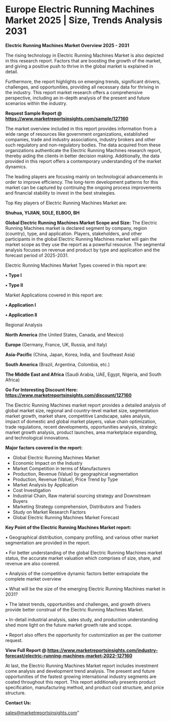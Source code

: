  # Europe Electric Running Machines Market 2025 | Size, Trends Analysis 2031

<Strong> Electric Running Machines Market Overview 2025 - 2031</strong>

The rising technology in Electric Running Machines Market is also depicted in this research report. Factors that are boosting the growth of the market, and giving a positive push to thrive in the global market is explained in detail.

Furthermore, the report highlights on emerging trends, significant drivers, challenges, and opportunities, providing all necessary data for thriving in the industry. This report market research offers a comprehensive perspective, including an in-depth analysis of the present and future scenarios within the industry.

<strong>Request Sample Report @ <a href=https://www.marketreportsinsights.com/sample/127160>https://www.marketreportsinsights.com/sample/127160</a></strong>

The market overview included in this report provides information from a wide range of resources like government organizations, established companies, trade and industry associations, industry brokers and other such regulatory and non-regulatory bodies. The data acquired from these organizations authenticate the Electric Running Machines research report, thereby aiding the clients in better decision making. Additionally, the data provided in this report offers a contemporary understanding of the market dynamics.

The leading players are focusing mainly on technological advancements in order to improve efficiency. The long-term development patterns for this market can be captured by continuing the ongoing process improvements and financial stability to invest in the best strategies.

Top Key players of Electric Running Machines Market are:

<strong>Shuhua, YIJIAN, SOLE, ELBOO, BH</strong>

<strong><b>Global Electric Running Machines Market Scope and Size:</b></strong>
The Electric Running Machines market is declared segment by company, region (country), type, and application. Players, stakeholders, and other participants in the global Electric Running Machines market will gain the market scope as they use the report as a powerful resource. The segmental analysis focuses on revenue and product by type and application and the forecast period of 2025-2031.

Electric Running Machines Market Types covered in this report are:

<strong>• Type I

• Type II</strong>

Market Applications covered in this report are:

<strong>• Application I

• Application II</strong> 

Regional Analysis

<strong>North America</strong> (the United States, Canada, and Mexico)

<strong>Europe</strong> (Germany, France, UK, Russia, and Italy)

<strong>Asia-Pacific</strong> (China, Japan, Korea, India, and Southeast Asia)

<strong>South America</strong> (Brazil, Argentina, Colombia, etc.)

<strong>The Middle East and Africa</strong> (Saudi Arabia, UAE, Egypt, Nigeria, and South Africa)

<strong>Go For Interesting Discount Here: <a href=https://www.marketreportsinsights.com/discount/127160>https://www.marketreportsinsights.com/discount/127160</a></strong>

The Electric Running Machines market report provides a detailed analysis of global market size, regional and country-level market size, segmentation market growth, market share, competitive Landscape, sales analysis, impact of domestic and global market players, value chain optimization, trade regulations, recent developments, opportunities analysis, strategic market growth analysis, product launches, area marketplace expanding, and technological innovations.

<strong><b>Major factors covered in the report:</b></strong>
<ul>
  <li>Global Electric Running Machines Market </li>
  <li>Economic Impact on the Industry</li>
  <li>Market Competition in terms of Manufacturers</li>
  <li>Production, Revenue (Value) by geographical segmentation</li>
  <li>Production, Revenue (Value), Price Trend by Type</li>
  <li>Market Analysis by Application</li>
  <li>Cost Investigation</li>
  <li>Industrial Chain, Raw material sourcing strategy and Downstream Buyers</li>
  <li>Marketing Strategy comprehension, Distributors and Traders</li>
  <li>Study on Market Research Factors</li>
  <li>Global Electric Running Machines Market Forecast</li>
</ul>

<strong><b>Key Point of the Electric Running Machines Market report:</b></strong>

• Geographical distribution, company profiling, and various other market segmentation are provided in the report.

• For better understanding of the global Electric Running Machines market status, the accurate market valuation which comprises of size, share, and revenue are also covered.

• Analysis of the competitive dynamic factors better extrapolate the complete market overview

• What will be the size of the emerging Electric Running Machines market in 2031?

• The latest trends, opportunities and challenges, and growth drivers provide better construal of the Electric Running Machines Market.

• In-detail industrial analysis, sales study, and production understanding shed more light on the future market growth rate and scope.

• Report also offers the opportunity for customization as per the customer request.

<strong><b>View Full Report @ <a href=https://www.marketreportsinsights.com/industry-forecast/electric-running-machines-market-2022-127160>https://www.marketreportsinsights.com/industry-forecast/electric-running-machines-market-2022-127160</a></b></strong>


At last, the Electric Running Machines Market report includes investment come analysis and development trend analysis. The present and future opportunities of the fastest growing international industry segments are coated throughout this report. This report additionally presents product specification, manufacturing method, and product cost structure, and price structure.

<strong>Contact Us:</strong>

sales@marketreportsinsights.com"
